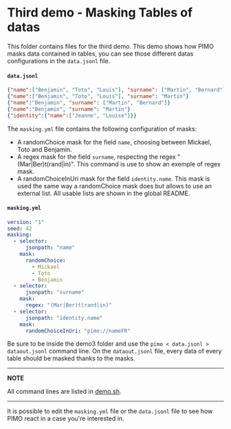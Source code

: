 # Third demo - Masking Tables of datas

This folder contains files for the third demo. This demo shows how PIMO masks data contained in tables, you can see those different datas configurations in the `data.jsonl` file.

#### **`data.jsonl`**
```json
{"name":["Benjamin", "Toto", "Louis"], "surname": ["Martin", "Bernard"]}
{"name":["Benjamin", "Toto", "Louis"], "surname": "Martin"}
{"name":"Benjamin", "surname": ["Martin", "Bernard"]}
{"name":"Benjamin", "surname": "Martin"}
{"identity":{"name":["Jeanne", "Louise"]}}
```

The `masking.yml` file contains the following configuration of masks:

* A randomChoice mask for the field `name`, choosing between Mickael, Toto and Benjamin.
* A regex mask for the field `surname`, respecting the regex "(Mar|Ber)t(rand|in)". This command is use to show an exemple of regex mask.
* A randomChoiceInUri mask for the field `identity.name`. This mask is used the same way a randomChoice mask does but allows to use an external list. All usable lists are shown in the global README.

#### **`masking.yml`**
```yaml
version: "1"
seed: 42
masking:
  - selector:
      jsonpath: "name"
    mask:
      randomChoice:
        - Mickael
        - Toto
        - Benjamin
  - selector:
      jsonpath: "surname"
    mask:
      regex: "(Mar|Ber)t(rand|in)"
  - selector:
      jsonpath: "identity.name"
    mask:
      randomChoiceInUri: "pimo://nameFR"
```

Be sure to be inside the demo3 folder and use the `pimo < data.jsonl > dataout.jsonl` command line. On the `dataout.jsonl` file, every data of every table should be masked thanks to the masks.

---
**NOTE**

All command lines are listed in [demo.sh](demo.sh).

---

It is possible to edit the `masking.yml` file or the `data.jsonl` file to see how PIMO react in a case you're interested in.
